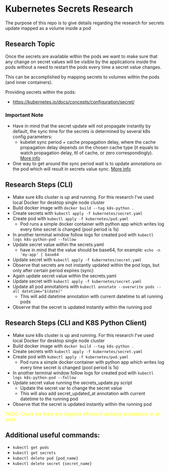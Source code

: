 # Kubernetes Secrets Research
The purpose of this repo is to give details regarding the research for secrets update mapped as a volume inside a pod

## Research Topic
Once the secrets are available within the pods we want to make sure that any change on secret values will be visible by the applications inside the pods without a need to restart the pods every time a secret value changes.

This can be accomplished by mapping secrets to volumes within the pods (and inner containers).

Providing secrets within the pods:
- https://kubernetes.io/docs/concepts/configuration/secret/

### Important Note
- Have in mind that the secret update will not propagate instantly by default, the sync time for the secrets is determined by several k8s config parameters:
    - kubelet sync period + cache propagation delay, where the cache propagation delay depends on the chosen cache type (it equals to watch propagation delay, ttl of cache, or zero correspondingly). [More info](https://kubernetes.io/docs/concepts/configuration/secret/)
- One way to get around the sync period wait is to update annotations on the pod which will result in secrets value sync. [More info](https://github.com/kubernetes/kubernetes/issues/30189)

## Research Steps (CLI)
- Make sure k8s cluster is up and running. For this research I've used local Docker for desktop single node cluster
- Build docker image with `docker build --tag k8s-python .`
- Create secrets with `kubectl apply -f kubernetes/secret.yaml`
- Create pod with `kubectl apply -f kubernetes/pod.yaml`
    - Pod runs a simple docker container with python app which writes log every time secret is changed (pool period is 1s)
- In another terminal window follow logs for created pod with `kubectl logs k8s-python-pod --follow`
- Update secret value within the secrets.yaml
    - have in mind that the value should be base64, for example: `echo -n 'my-app' | base64`
- Update secret with `kubectl apply -f kubernetes/secret.yaml`
- Observe that secrets are not instantly updated within the pod logs, but only after certain period expires (sync)
- Again update secret value within the secrets.yaml
- Update secret with `kubectl apply -f kubernetes/secret.yaml`
- Update all pod annotations with `kubectl annotate --overwrite pods --all datetime="$(date)"`
    - This will add datetime annotation with current datetime to all running pods
- Observe that the secret is updated instantly within the running pod

## Research Steps (CLI and K8S Python Client)
- Make sure k8s cluster is up and running. For this research I've used local Docker for desktop single node cluster
- Build docker image with `docker build --tag k8s-python .`
- Create secrets with `kubectl apply -f kubernetes/secret.yaml`
- Create pod with `kubectl apply -f kubernetes/pod.yaml`
    - Pod runs a simple docker container with python app which writes log every time secret is changed (pool period is 1s)
- In another terminal window follow logs for created pod with `kubectl logs k8s-python-pod --follow`
- Update secret value running the secrets_update.py script
    - Update the secret var to change the secret value
    - This will also add secret_updated_at annotation with current datetime to the running pod
- Observe that the secret is updated instantly within the running pod

<span style="color:yellow">
    TODO: Check are there any negative effects of updating annotations on all pods
</span>

## Additional useful commands:
- `kubectl get pods`
- `kubectl get secrets`
- `kubectl delete pod {pod_name}`
- `kubectl delete secret {secret_name}`
